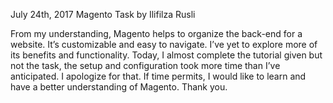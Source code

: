 July 24th, 2017
Magento Task by Ilifilza Rusli

From my understanding, Magento helps to organize the back-end for a website. It’s customizable and easy to navigate. I’ve yet to explore more of its benefits and functionality. Today, I almost complete the tutorial given but not the task, the setup and configuration took more time than I’ve anticipated. I apologize for that. If time permits, I would like to learn and have a better understanding of Magento. Thank you. 

